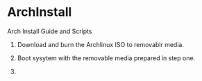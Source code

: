 # ArchInstall
Arch Install Guide and Scripts

1. Download and burn the Archlinux ISO to removablr media.

2. Boot sysytem with the removable media prepared in step one.

3. 

